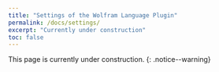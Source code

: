 ```yaml
---
title: "Settings of the Wolfram Language Plugin"
permalink: /docs/settings/
excerpt: "Currently under construction"
toc: false
---
```


This page is currently under construction.
{: .notice--warning}
